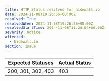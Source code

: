 ```yaml
---
title: HTTP Status resolved for hidewall.io
date: 2024-11-08T19:26:56+00:00Z
resolved: True
resolvedWhen: 2024-11-08T19:26:56+00:00Z
resolvedStartTime: 2024-11-08T11:28:04+00:00Z
severity: notice
affected:
  - hidewall.io
section: issue
---
```


| Expected Statuses | Actual Status  |
|-------------------|----------------|
| 200, 301, 302, 403 | 403 |
